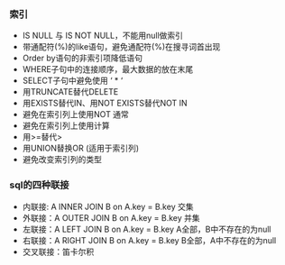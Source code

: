 ### 索引
>
- IS NULL 与 IS NOT NULL，不能用null做索引
- 带通配符(%)的like语句，避免通配符(%)在搜寻词首出现
- Order by语句的非索引项降低语句
- WHERE子句中的连接顺序，最大数据的放在末尾
- SELECT子句中避免使用 ‘ * ‘
- 用TRUNCATE替代DELETE
- 用EXISTS替代IN、用NOT EXISTS替代NOT IN
- 避免在索引列上使用NOT 通常
- 避免在索引列上使用计算
- 用>=替代>
- 用UNION替换OR (适用于索引列)
- 避免改变索引列的类型
>
### sql的四种联接
>
- 内联接: A INNER JOIN B on A.key = B.key      交集
- 外联接：A OUTER JOIN B on A.key = B.key      并集
- 左联接：A LEFT  JOIN B on A.key = B.key      A全部，B中不存在的为null
- 右联接：A RIGHT JOIN B on A.key = B.key      B全部，A中不存在的为null
- 交叉联接：笛卡尔积
